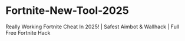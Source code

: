# Fortnite-New-Tool-2025
Really Working Fortnite Cheat In 2025! | Safest Aimbot &amp; Wallhack | Full Free Fortnite Hack
